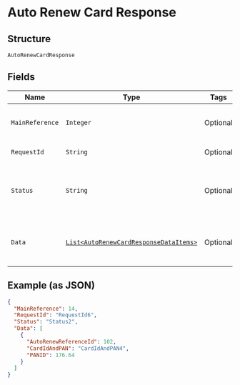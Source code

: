 
# Auto Renew Card Response

## Structure

`AutoRenewCardResponse`

## Fields

| Name | Type | Tags | Description | Getter | Setter |
|  --- | --- | --- | --- | --- | --- |
| `MainReference` | `Integer` | Optional | Main reference number for tracking.<br>Example: 123455 | Integer getMainReference() | setMainReference(Integer mainReference) |
| `RequestId` | `String` | Optional | API | String getRequestId() | setRequestId(String requestId) |
| `Status` | `String` | Optional | Indicates overall status of the request. Allowed values: SUCCES, FAILED, PARTIAL_SUCCESS | String getStatus() | setStatus(String status) |
| `Data` | [`List<AutoRenewCardResponseDataItems>`](../../doc/models/auto-renew-card-response-data-items.md) | Optional | List of Auto Renew reference entity. The fields of this entity are described below. | List<AutoRenewCardResponseDataItems> getData() | setData(List<AutoRenewCardResponseDataItems> data) |

## Example (as JSON)

```json
{
  "MainReference": 14,
  "RequestId": "RequestId6",
  "Status": "Status2",
  "Data": [
    {
      "AutoRenewReferenceId": 102,
      "CardIdAndPAN": "CardIdAndPAN4",
      "PANID": 176.64
    }
  ]
}
```

